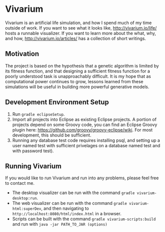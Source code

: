 # Vivarium

Vivarium is an artificial life simulation, and how I spend much of my time
outside of work. If you want to see what it looks like, http://vivarium.io/life/
hosts a runnable visualizer. If you want to learn more about the what, why, and
how, http://vivarium.io/articles/ has a collection of short writings.

## Motivation

The project is based on the hypothesis that a genetic algorithm is limited by
its fitness function, and that designing a sufficient fitness function for a
poorly understood task is unapproachably difficult. It is my hope that as
computational power continues to grow, lessons learned from these simulations
will be useful in building more powerful generative models.

## Development Environment Setup
1. Run `gradle eclipseSetup`.
1. Import all projects into Eclipse as existing Eclipse projects. A portion of projects depend on some Groovy code, you can find an Eclipse Groovy plugin here: https://github.com/groovy/groovy-eclipse/wiki. For most development, this should be sufficient.
1. Running any database test code requires installing psql, and setting up a user named test with sufficient privelages on a database named test and with password test).

## Running Vivarium
If you would like to run Vivarium and run into any problems, please feel free
to contact me.
* The desktop visualizer can be run with the command `gradle vivarium-desktop:run`.
* The web visualizer can be run with the command `gradle vivarium-html:superDev`, and then navigating to `http://localhost:8080/html/index.html` in a browser.
* Scripts can be built with the command `gradle vivarium-scripts:build` and run with `java -jar PATH_TO_JAR (options)` 

